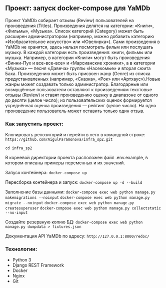 ## Проект: запуск docker-compose для YaMDb

Проект YaMDb собирает отзывы (Review) пользователей на произведения (Titles). 
Произведения делятся на категории: «Книги», «Фильмы», «Музыка». Список категорий (Category) 
может быть расширен администратором (например, можно добавить категорию «Изобразительное 
искусство» или «Ювелирка»).
Сами произведения в YaMDb не хранятся, здесь нельзя посмотреть фильм или послушать музыку.
В каждой категории есть произведения: книги, фильмы или музыка. Например, в категории «Книги» 
могут быть произведения «Винни-Пух и все-все-все» и «Марсианские хроники», а в категории «Музыка» — 
песня «Давеча» группы «Насекомые» и вторая сюита Баха.
Произведению может быть присвоен жанр (Genre) из списка предустановленных (например, «Сказка», 
«Рок» или «Артхаус»).Новые жанры может создавать только администратор.
Благодарные или возмущённые пользователи оставляют к произведениям текстовые отзывы (Review) 
и ставят произведению оценку в диапазоне от одного до десяти (целое число); из пользовательских 
оценок формируется усреднённая оценка произведения — рейтинг (целое число). 
На одно произведение пользователь может оставить только один отзыв.

### Как запустить проект:

Клонировать репозиторий и перейти в него в командной строке:
`https://github.com/AigulParamonova/infra_sp2.git`

`cd infra_sp2`

В корневой директории проекта расположен файл .env.example, в котором описаны примеры переменных и их значений.

Запуск контейнера:
`docker-compose up`

Пересборка контейнера и запуск:
`docker-compose up -d --build`

Заполнение базы данными:
`docker-compose exec web python manage.py makemigrations --noinput`
`docker-compose exec web python manage.py migrate --noinput`
`docker-compose exec web python manage.py createsuperuser`
`docker-compose exec web python manage.py collectstatic --no-input`

Создайте резервную копию БД:
`docker-compose exec web python manage.py dumpdata > fixtures.json`

Документация API YaMDb по адресу:
`http://127.0.0.1:8000/redoc/`

### Технологии:
- Python 3
- Django REST Framework
- Docker
- Nginx
- Git